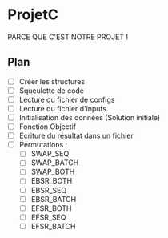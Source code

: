 # ProjetC 

PARCE QUE C'EST NOTRE PROJET !

## Plan

- [ ] Créer les structures
- [ ] Squeulette de code
- [ ] Lecture du fichier de configs
- [ ] Lecture du fichier d'inputs
- [ ] Initialisation des données (Solution initiale)
- [ ] Fonction Objectif
- [ ] Écriture du résultat dans un fichier
- [ ] Permutations :
    - [ ] SWAP_SEQ
    - [ ] SWAP_BATCH
    - [ ] SWAP_BOTH
    - [ ] EBSR_BOTH
    - [ ] EBSR_SEQ
    - [ ] EBSR_BATCH
    - [ ] EFSR_BOTH
    - [ ] EFSR_SEQ
    - [ ] EFSR_BATCH